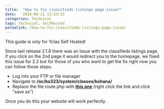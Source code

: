 ```yaml
---
title:  "How to fix classifieds listings page issue?"
date:   2014-06-11 13:23:15
categories: Technical
tags: Technical, SelfHosted
permalink: /how-to-fix-classifieds-listings-page-issue/
---
```

<div class="alert alert-warning">
<strong><i class="glyphicon glyphicon-warning-sign"></i> </strong> This guide is only for Yclas Self Hosted!
</div>

Since last release 2.1.8 there was an issue with the classifieds listings page, if you click on the 2nd page it would redirect you to the homepage, we fixed this issue for 2.2 but for those of you who want to get the fix right now you can follow those steps: 

- Log into your FTP or file manager 
- Navigate to **/oc/ko323/system/classes/kohana/** 
- Replace the file route.php with **[this one](https://raw.githubusercontent.com/yclas/yclas/2.1.7/oc/ko322/classes/kohana/route.php )** (right click the link and click "save as") 

Once you do this your website will work perfectly.


